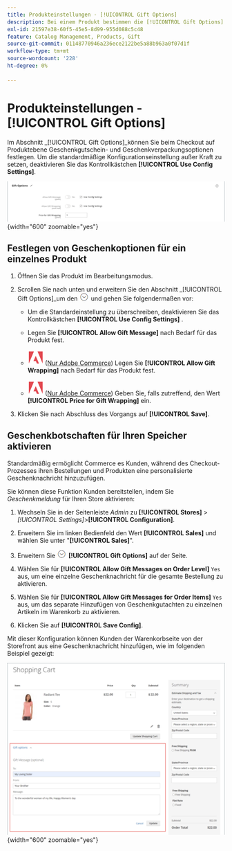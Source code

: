 ```yaml
---
title: Produkteinstellungen - [!UICONTROL Gift Options]
description: Bei einem Produkt bestimmen die [!UICONTROL Gift Options] -Einstellungen, ob eine Geschenknachricht eingeschlossen werden kann oder ob Geschenkgutverpackungsoptionen beim Checkout verfügbar sind.
exl-id: 21597e38-60f5-45e5-8d99-955d088c5c48
feature: Catalog Management, Products, Gift
source-git-commit: 01148770946a236ece2122be5a88b963a0f07d1f
workflow-type: tm+mt
source-wordcount: '228'
ht-degree: 0%

---
```


# Produkteinstellungen - [!UICONTROL Gift Options]

Im Abschnitt _[!UICONTROL Gift Options]_können Sie beim Checkout auf Produktebene Geschenkgutschein- und Geschenkverpackungsoptionen festlegen. Um die standardmäßige Konfigurationseinstellung außer Kraft zu setzen, deaktivieren Sie das Kontrollkästchen **[!UICONTROL Use Config Settings]**.

![Geschenkoptionen](./assets/product-gift-options-ee.png){width="600" zoomable="yes"}

## Festlegen von Geschenkoptionen für ein einzelnes Produkt

1. Öffnen Sie das Produkt im Bearbeitungsmodus.

1. Scrollen Sie nach unten und erweitern Sie den Abschnitt _[!UICONTROL Gift Options]_um den ![Erweiterungsselektor](../assets/icon-display-expand.png) und gehen Sie folgendermaßen vor:

   - Um die Standardeinstellung zu überschreiben, deaktivieren Sie das Kontrollkästchen **[!UICONTROL Use Config Settings]** .

   - Legen Sie **[!UICONTROL Allow Gift Message]** nach Bedarf für das Produkt fest.

   - ![Adobe Commerce](../assets/adobe-logo.svg) ([Nur Adobe Commerce](../landing/home.md#product-editions)) Legen Sie **[!UICONTROL Allow Gift Wrapping]** nach Bedarf für das Produkt fest.

   - ![Adobe Commerce](../assets/adobe-logo.svg) ([Nur Adobe Commerce](../landing/home.md#product-editions)) Geben Sie, falls zutreffend, den Wert **[!UICONTROL Price for Gift Wrapping]** ein.

1. Klicken Sie nach Abschluss des Vorgangs auf **[!UICONTROL Save]**.

## Geschenkbotschaften für Ihren Speicher aktivieren

Standardmäßig ermöglicht Commerce es Kunden, während des Checkout-Prozesses ihren Bestellungen und Produkten eine personalisierte Geschenknachricht hinzuzufügen.

Sie können diese Funktion Kunden bereitstellen, indem Sie _Geschenkmeldung_ für Ihren Store aktivieren:

1. Wechseln Sie in der Seitenleiste _Admin_ zu **[!UICONTROL Stores]** > _[!UICONTROL Settings]_>**[!UICONTROL Configuration]**.

1. Erweitern Sie im linken Bedienfeld den Wert **[!UICONTROL Sales]** und wählen Sie unter &quot;**[!UICONTROL Sales]**&quot;.

1. Erweitern Sie ![Erweiterungsauswahl](../assets/icon-display-expand.png) **[!UICONTROL Gift Options]** auf der Seite.

1. Wählen Sie für **[!UICONTROL Allow Gift Messages on Order Level]** `Yes` aus, um eine einzelne Geschenknachricht für die gesamte Bestellung zu aktivieren.

1. Wählen Sie für **[!UICONTROL Allow Gift Messages for Order Items]** `Yes` aus, um das separate Hinzufügen von Geschenkgutachten zu einzelnen Artikeln im Warenkorb zu aktivieren.

1. Klicken Sie auf **[!UICONTROL Save Config]**.

Mit dieser Konfiguration können Kunden der Warenkorbseite von der Storefront aus eine Geschenknachricht hinzufügen, wie im folgenden Beispiel gezeigt:

![Geschenkmeldung](./assets/gift-message.png){width="600" zoomable="yes"}
